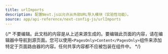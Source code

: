 ```yaml
---
title: urlImports
description: 配置Next.js以允许从外部URL导入模块（实验性功能）。
source: app/api-reference/next-config-js/urlImports
---
```


{/* 不要编辑。此文档的内容是从上述来源生成的。要编辑此页面的内容，请在编辑器中导航到源页面。您可以使用`<PagesOnly>Content</PagesOnly>`组件来添加特定于页面路由器的内容。任何共享内容都不应被包装在组件中。 */}